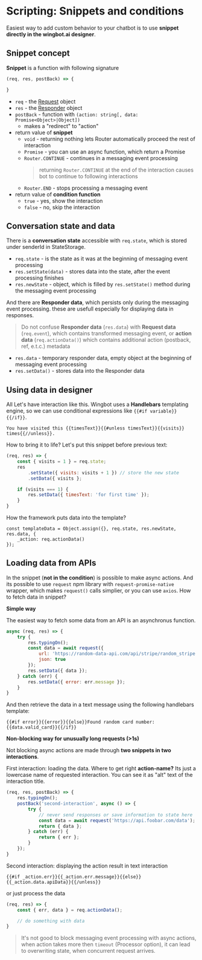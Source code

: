 # Scripting: Snippets and conditions

Easiest way to add custom behavior to your chatbot is to use **snippet directly in the wingbot.ai designer**.

## Snippet concept

**Snippet** is a function with following signature

```javascript
(req, res, postBack) => {

}
```

- `req` - the [Request](../api/Request.md) object
- `res` - the [Responder](../api/Responder.md) object
- `postBack` - function with `(action: string[, data: Promise<Object>|Object])`
    + makes a "redirect" to "action"
- return value of **snippet**
    + `void` - returning nothing lets Router automatically proceed the rest of interaction
    + `Promise` - you can use an async function, which return a Promise
    + `Router.CONTINUE` - continues in a messaging event processing
      > returning `Router.CONTINUE` at the end of the interaction causes bot to continue to following interactions
    + `Router.END` - stops processing a messaging event
- return value of **condition function**
    + `true` - yes, show the interaction
    + `false` - no, skip the interaction

## Conversation state and data

There is a **conversation state** accessible with `req.state`, which is stored under senderId in StateStorage.

- `req.state` - is the state as it was at the beginning of messaging event processing
- `res.setState(data)` - stores data into the state, after the event processing finishes
- `res.newState` - object, which is filled by `res.setState()` method during the messaging event processing

And there are **Responder data**, which persists only during the messaging event processing. these are usefull especially for displaying data in responses.

> Do not confuse **Responder data** (`res.data`) with **Request data** (`req.event`), which contains transformed messaging event, or **action data** (`req.actionData()`) which contains additional action (postback, ref, e.t.c.) metadata

- `res.data` - temporary responder data, empty object at the beginning of messaging event processing
- `res.setData()` - stores data into the Responder data

## Using data in designer

All Let's have interaction like this. Wingbot uses a **Handlebars** templating engine, so we can use conditional expressions like `{{#if variable}}{{/if}}`.

```
You have visited this {{timesText}}{{#unless timesText}}{{visits}} times{{//unless}}.
```

How to bring it to life? Let's put this snippet before previous text:

```javascript
(req, res) => {
    const { visits = 1 } = req.state;
    res
        .setState({ visits: visits + 1 }) // store the new state
        .setData({ visits };

    if (visits === 1) {
        res.setData({ timesText: 'for first time' });
    }
}
```

How the framework puts data into the template?

```
const templateData = Object.assign({}, req.state, res.newState, res.data, {
    _action: req.actionData()
});
```

## Loading data from APIs

In the snippet (**not in the condition**) is possible to make async actions. And its possible to use `request` npm library with `request-promise-native` wrapper, which makes `request()` calls simplier, or you can use `axios`. How to fetch data in snippet?

**Simple way**

The easiest way to fetch some data from an API is an asynchronus function.

```javascript
async (req, res) => {
    try {
        res.typingOn();
        const data = await request({
            url: 'https://random-data-api.com/api/stripe/random_stripe',
            json: true
        });
        res.setData({ data });
    } catch (err) {
        res.setData({ error: err.message });
    }
}
```

And then retrieve the data in a text message using the following handlebars template:

```
{{#if error}}{{error}}{{else}}Found random card number: {{data.valid_card}}{{/if}}
```

**Non-blocking way for unusually long requests (>1s)**

Not blocking async actions are made through **two snippets in two interactions**.

First interaction: loading the data. Where to get right **action-name?** Its just a lowercase name of requested interaction. You can see it as "alt" text of the interaction title.

```javascript
(req, res, postBack) => {
    res.typingOn();
    postBack('second-interaction', async () => {
        try {
            // never send responses or save information to state here
            const data = await request('https://api.foobar.com/data');
            return { data };
        } catch (err) {
            return { err };
        }
    });
}
```

Second interaction: displaying the action result in text interaction

```
{{#if _action.err}}{{_action.err.message}}{{else}}{{_action.data.apiData}}{{/unless}}
```

or just process the data

```javascript
(req, res) => {
    const { err, data } = req.actionData();

    // do something with data
}
```

> It's not good to block messaging event processing with async actions, when action takes more then `timeout` (Processor option), it can lead to overwriting state, when concurrent request arrives.
